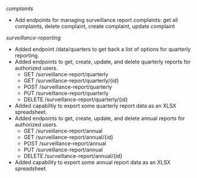 
_complaints_
* Add endpoints for managing surveillance report complaints: get all complaints, delete complaint, create complaint, update complaint

_surveillance-reporting_
* Added endpoint /data/quarters to get back a list of options for quarterly reporting.
* Added endpoints to get, create, update, and delete quarterly reports for authorized users.
  * GET /surveillance-report/quarterly
  * GET /surveillance-report/quarterly/{id}
  * POST /surveillance-report/quarterly
  * PUT /surveillance-report/quarterly
  * DELETE /surveillance-report/quarterly/{id}
* Added capabiltiy to export some quarterly report data as an XLSX spreadsheet.
* Added endpoints to get, create, update, and delete annual reports for authorized users.
  * GET /surveillance-report/annual
  * GET /surveillance-report/annual/{id}
  * POST /surveillance-report/annual
  * PUT /surveillance-report/annual
  * DELETE /surveillance-report/annual/{id}
* Added capability to export some annual report data as an XLSX spreadsheet.

